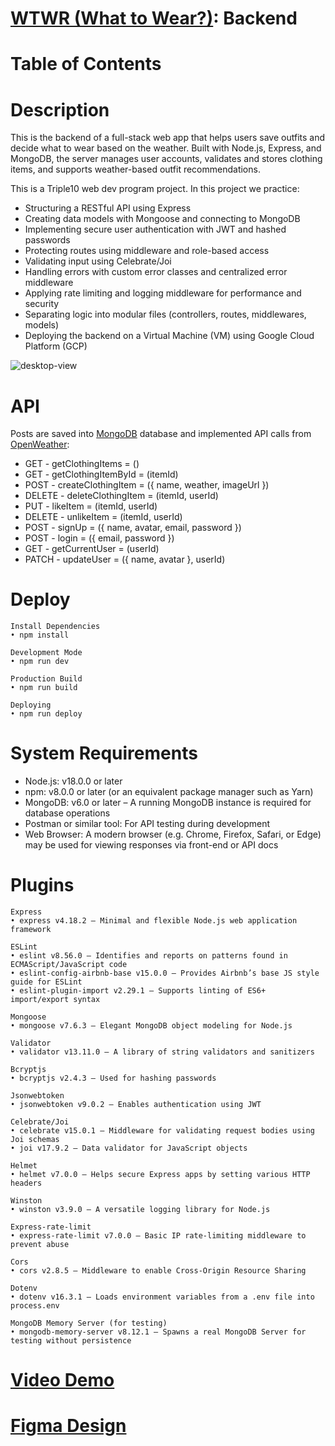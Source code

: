 # [WTWR (What to Wear?)](https://leticezwinger.com/): Backend

# Table of Contents

# Description

This is the backend of a full-stack web app that helps users save outfits and decide what to wear based on the weather. Built with Node.js, Express, and MongoDB, the server manages user accounts, validates and stores clothing items, and supports weather-based outfit recommendations.

This is a Triple10 web dev program project. In this project we practice:

- Structuring a RESTful API using Express
- Creating data models with Mongoose and connecting to MongoDB
- Implementing secure user authentication with JWT and hashed passwords
- Protecting routes using middleware and role-based access
- Validating input using Celebrate/Joi
- Handling errors with custom error classes and centralized error middleware
- Applying rate limiting and logging middleware for performance and security
- Separating logic into modular files (controllers, routes, middlewares, models)
- Deploying the backend on a Virtual Machine (VM) using Google Cloud Platform (GCP)

![desktop-view](/src/assets/wtwr.png)

# API

Posts are saved into [MongoDB](https://www.mongodb.com/) database and implemented API calls from [OpenWeather](https://openweathermap.org/):

* GET - getClothingItems = ()  
* GET - getClothingItemById = (itemId)  
* POST - createClothingItem = ({ name, weather, imageUrl })  
* DELETE - deleteClothingItem = (itemId, userId)  
* PUT - likeItem = (itemId, userId)  
* DELETE - unlikeItem = (itemId, userId)
* POST - signUp = ({ name, avatar, email, password })  
* POST - login = ({ email, password })  
* GET - getCurrentUser = (userId)  
* PATCH - updateUser = ({ name, avatar }, userId)





# Deploy

	Install Dependencies
	• npm install

	Development Mode
	• npm run dev

	Production Build
	• npm run build

	Deploying
	• npm run deploy
	

# System Requirements
 * Node.js: v18.0.0 or later
 * npm: v8.0.0 or later (or an equivalent package manager such as Yarn)
 * MongoDB: v6.0 or later – A running MongoDB instance is required for database operations
 * Postman or similar tool: For API testing during development
 * Web Browser: A modern browser (e.g. Chrome, Firefox, Safari, or Edge) may be used for viewing responses via front-end or API docs

# Plugins

    Express
    • express v4.18.2 – Minimal and flexible Node.js web application framework

    ESLint
    • eslint v8.56.0 – Identifies and reports on patterns found in ECMAScript/JavaScript code
    • eslint-config-airbnb-base v15.0.0 – Provides Airbnb’s base JS style guide for ESLint
    • eslint-plugin-import v2.29.1 – Supports linting of ES6+ import/export syntax

    Mongoose
    • mongoose v7.6.3 – Elegant MongoDB object modeling for Node.js

    Validator
    • validator v13.11.0 – A library of string validators and sanitizers

    Bcryptjs
    • bcryptjs v2.4.3 – Used for hashing passwords

    Jsonwebtoken
    • jsonwebtoken v9.0.2 – Enables authentication using JWT

    Celebrate/Joi
    • celebrate v15.0.1 – Middleware for validating request bodies using Joi schemas
    • joi v17.9.2 – Data validator for JavaScript objects

    Helmet
    • helmet v7.0.0 – Helps secure Express apps by setting various HTTP headers

    Winston
    • winston v3.9.0 – A versatile logging library for Node.js

    Express-rate-limit
    • express-rate-limit v7.0.0 – Basic IP rate-limiting middleware to prevent abuse

    Cors
    • cors v2.8.5 – Middleware to enable Cross-Origin Resource Sharing

    Dotenv
    • dotenv v16.3.1 – Loads environment variables from a .env file into process.env

    MongoDB Memory Server (for testing)
    • mongodb-memory-server v8.12.1 – Spawns a real MongoDB Server for testing without persistence
	


# [Video Demo](https://youtu.be/TOht5NQbq64)

# [Figma Design](https://www.figma.com/design/dQLJwEKasIdspciJAJrCaf/Sprint-11_-WTWR?node-id=311-433&p=f&t=8heaDjekYZaoSaKv-0)




